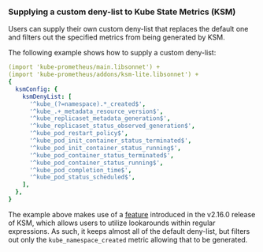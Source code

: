 ### Supplying a custom deny-list to Kube State Metrics (KSM)

Users can supply their own custom deny-list that replaces the default one and filters out the specified metrics from being generated by KSM.

The following example shows how to supply a custom deny-list:

```yaml mdox-exec="cat examples/jsonnet-snippets/kube-state-metrics-custom-denylist.jsonnet"
(import 'kube-prometheus/main.libsonnet') +
(import 'kube-prometheus/addons/ksm-lite.libsonnet') +
{
  ksmConfig: {
    ksmDenyList: [
      '^kube_(?=namespace).*_created$',
      '^kube_.+_metadata_resource_version$',
      '^kube_replicaset_metadata_generation$',
      '^kube_replicaset_status_observed_generation$',
      '^kube_pod_restart_policy$',
      '^kube_pod_init_container_status_terminated$',
      '^kube_pod_init_container_status_running$',
      '^kube_pod_container_status_terminated$',
      '^kube_pod_container_status_running$',
      '^kube_pod_completion_time$',
      '^kube_pod_status_scheduled$',
    ],
  },
}
```

The example above makes use of a [feature](https://github.com/kubernetes/kube-state-metrics/pull/2616) introduced in the v2.16.0 release of KSM, which allows users to utilize lookarounds within regular expressions. As such, it keeps almost all of the default deny-list, but filters out only the `kube_namespace_created` metric allowing that to be generated.
